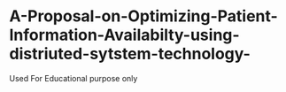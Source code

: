 # A-Proposal-on-Optimizing-Patient-Information-Availabilty-using-distriuted-sytstem-technology-
Used For Educational purpose only

